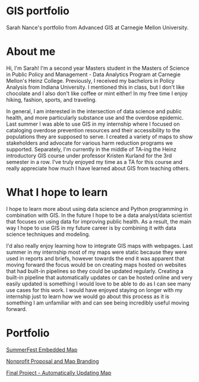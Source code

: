 # GIS portfolio
Sarah Nance's portfolio from Advanced GIS at Carnegie Mellon University.

# About me
Hi, I'm Sarah! I'm a second year Masters student in the Masters of Science in Public Policy and Management - Data Analytics Program at Carnegie Mellon's Heinz College. Previously, I received my bachelors in Policy Analysis from Indiana University. I mentioned this in class, but I don't like chocolate and I also don't like coffee or mint either! In my free time I enjoy hiking, fashion, sports, and traveling.

In general, I am interested in the intersection of data science and public health, and more particularly substance use and the overdose epidemic. Last summer I was able to use GIS in my internship where I focused on cataloging overdose prevention resources and their accessibility to the populations they are supposed to serve. I created a variety of maps to show stakeholders and advocate for various harm reduction programs we supported. Separately, I'm currently in the middle of TA-ing the Heinz introductory GIS course under professor Kristen Kurland for the 3rd semester in a row. I've truly enjoyed my time as a TA for this course and really appreciate how much I have learned about GIS from teaching others. 

# What I hope to learn
I hope to learn more about using data science and Python programming in combination with GIS. In the future I hope to be a data analyst/data scientist that focuses on using data for improving public health. As a result, the main way I hope to use GIS in my future career is by combining it with data science techniques and modeling.  

I'd also really enjoy learning how to integrate GIS maps with webpages. Last summer in my internship most of my maps were static because they were used in reports and briefs, however towards the end it was apparent that moving forward the focus would be on creating maps hosted on websites that had built-in pipelines so they could be updated regularly. Creating a built-in pipeline that automatically updates or can be hosted online and very easily updated is something I would love to be able to do as I can see many use cases for this work. I would have enjoyed staying on longer with my internship just to learn how we would go about this process as it is something I am unfamiliar with and can see being incredibly useful moving forward.  

# Portfolio

[SummerFest Embedded Map](https://sanance.github.io/GIS-portfolio/SummerFest)

[Nonprofit Proposal and Map Branding](https://sanance.github.io/GIS-portfolio/NonprofitMap)

[Final Project - Automatically Updating Map](https://sanance.github.io/GIS-portfolio/Final%20Project)
